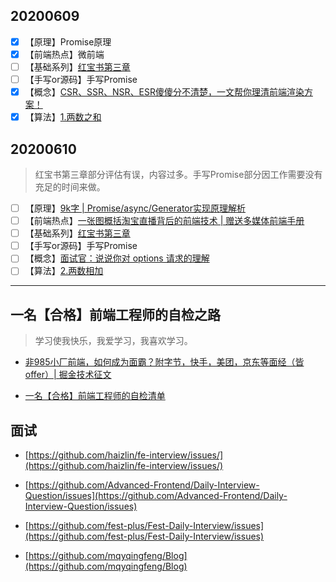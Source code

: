 ## 20200609
- [x] 【原理】Promise原理
- [x] 【前端热点】微前端
- [ ] 【基础系列】[红宝书第三章](https://github.com/kouchao/learn/issues/1)
- [ ] 【手写or源码】手写Promise
- [x] 【概念】[CSR、SSR、NSR、ESR傻傻分不清楚，一文帮你理清前端渲染方案！](https://juejin.im/post/5ed5cbaef265da76d109ea3a)
- [x] 【算法】[1.两数之和](https://github.com/kouchao/learn/issues/2)

## 20200610
> 红宝书第三章部分评估有误，内容过多。手写Promise部分因工作需要没有充足的时间来做。
- [ ] 【原理】[9k字 | Promise/async/Generator实现原理解析](https://juejin.im/post/5e3b9ae26fb9a07ca714a5cc)
- [ ] 【前端热点】[一张图概括淘宝直播背后的前端技术 | 赠送多媒体前端手册](https://juejin.im/post/5edf5a3ae51d45786672c31c)
- [ ] 【基础系列】[红宝书第三章](https://github.com/kouchao/learn/issues/1)
- [ ] 【手写or源码】手写Promise
- [ ] 【概念】[面试官：说说你对 options 请求的理解](https://juejin.im/post/5edef7b2e51d45784213ca24)
- [ ] 【算法】[2.两数相加](https://leetcode-cn.com/problems/add-two-numbers/)

----
## 一名【合格】前端工程师的自检之路
> 学习使我快乐，我爱学习，我喜欢学习。
- [非985小厂前端，如何成为面霸？附字节，快手，美团，京东等面经（皆offer）| 掘金技术征文](https://juejin.im/post/5e7f6dcee51d4546df737850)

- [一名【合格】前端工程师的自检清单](https://juejin.im/post/5cc1da82f265da036023b628)

## 面试
- [https://github.com/haizlin/fe-interview/issues/](https://github.com/haizlin/fe-interview/issues/)

- [https://github.com/Advanced-Frontend/Daily-Interview-Question/issues](https://github.com/Advanced-Frontend/Daily-Interview-Question/issues)

- [https://github.com/fest-plus/Fest-Daily-Interview/issues](https://github.com/fest-plus/Fest-Daily-Interview/issues)

- [https://github.com/mqyqingfeng/Blog](https://github.com/mqyqingfeng/Blog)
